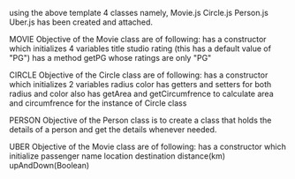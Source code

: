 using the above template 4 classes namely,
Movie.js
Circle.js
Person.js
Uber.js
has been created and attached.

MOVIE
Objective of the Movie class are of following:
has a constructor which initializes 4 variables
title
studio
rating (this has a default value of "PG")
has a method getPG whose ratings are only "PG"

CIRCLE
Objective of the Circle class are of following:
has a constructor which initializes 2 variables
radius
color
has getters and setters for both radius and color
also has getArea and getCircumfrence to calculate area and circumfrence for the instance of Circle class

PERSON
Objective of the Person class is to create a class that holds the details of a person and get the details whenever needed.

UBER
Objective of the Movie class are of following:
has a constructor which initialize
passenger name
location
destination
distance(km)
upAndDown(Boolean)

